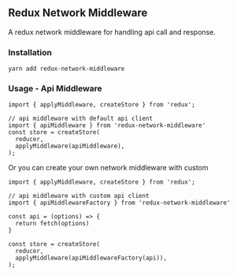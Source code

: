 ## Redux Network Middleware

A redux  network middleware for handling api call and response.

### Installation
`yarn add redux-network-middleware`

### Usage - Api Middleware
```
import { applyMiddleware, createStore } from 'redux';

// api middleware with default api client
import { apiMiddleware } from 'redux-network-middleware'
const store = createStore(
  reducer,
  applyMiddleware(apiMiddleware),
);
```
Or you can create your own network middleware with custom
```
import { applyMiddleware, createStore } from 'redux';

// api middleware with custom api client
import { apiMiddlewareFactory } from 'redux-network-middleware'

const api = (options) => {
  return fetch(options)
}

const store = createStore(
  reducer,
  applyMiddleware(apiMiddlewareFactory(api)),
);
```

